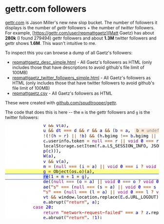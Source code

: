 # gettr.com followers

[gettr.com](http://gettr.com) is Jason Miller's new new slop bucket. The number of followers it displays is the number 
of *gettr* followers + the number of *twitter* followers. For example, [https://gettr.com/user/repmattgaetz](Matt Gaetz) has about **280k** (I found 279494) gettr followers and about **1.3M** twitter followers and gettr shows **1.6M**. This wasn't intuitive to me.

To inspect this you can browse a dump of all Gaetz's followers:

*   [repmattgaetz_desc_simple.html](repmattgaetz_desc_simple.html) - All Gaetz's followers as HTML (only includes those that have descriptions to avoid github's file limit of 100MB)
*   [repmattgaetz_twitter_followers_simple.html](repmattgaetz_twitter_followers_simple.html) - All Gaetz's followers as HTML (only includes those that have twitter followers to avoid github's file limit of 100MB)
*   [repmattgaetz.csv](repmattgaetz.csv) - All Gaetz's followers as HTML

These were created with [github.com/spudtrooper/gettr](https://github.com/spudtrooper/gettr).

The code that does this is here -- the `m` is the gettr followers and `g` is the twitter followers:

![code](gettr-follower-calc.png)